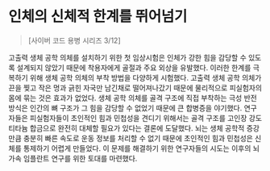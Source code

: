 # 인체의 신체적 한계를 뛰어넘기
> [사이버 코드 용병 시리즈 3/12]

고출력 생체 공학 의체를 설치하기 위한 첫 임상시험은 인체가 강한 힘을 감당할 수 있도록 설계되지 않았기 때문에 착용자에게 골절과 주요 외상을 
유발했다. 이러한 한계를 극복하기 위해 생체 공학 의체의 부착 방법을 다양하게 시험했다. 고출력 생체 공학 의체가 끈을 찢고 작은 멍과 긁힌 
자국만 남긴채로 떨어져나갔기 때문에 물리적으로 피실험자의 몸에 묶는 것은 효과가 없었다. 생체 공학 의체를 골격 구조에 직접 부착하는 극성 반전 
방식은 인간의 뼈 구조가 그 힘을 감당할 수 없었기 때문에 큰 합병증을 야기했다. 연구자들은 피실험자들이 초인적인 힘과 민첩성을 견디기 위해서는 
골격 구조를 고인장 강도 티타늄 합금으로 완전히 대체할 필요가 있다는 결론에 도달했다. 뇌는 생체 공학적 증강만큼 충분히 빠른 속도로 운동 정보를 
처리할 수 없기 때문에 초인적인 힘과 민첩성은 신체를 통제하기 어렵게 만들었다. 이 문제를 해결하기 위한 연구자들의 시도는 이후의 뇌 가속 
임플란트 연구를 위한 토대를 마련했다.

